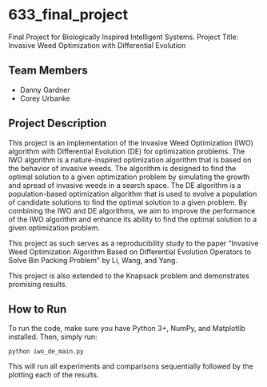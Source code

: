 # 633_final_project
Final Project for Biologically Inspired Intelligent Systems. Project Title: Invasive Weed Optimization with Differential Evolution


## Team Members
- Danny Gardner
- Corey Urbanke

## Project Description
This project is an implementation of the Invasive Weed Optimization (IWO) algorithm with Differential Evolution (DE) for optimization problems. The IWO algorithm is a nature-inspired optimization algorithm that is based on the behavior of invasive weeds. The algorithm is designed to find the optimal solution to a given optimization problem by simulating the growth and spread of invasive weeds in a search space. The DE algorithm is a population-based optimization algorithm that is used to evolve a population of candidate solutions to find the optimal solution to a given problem. By combining the IWO and DE algorithms, we aim to improve the performance of the IWO algorithm and enhance its ability to find the optimal solution to a given optimization problem.

This project as such serves as a reproducibility study to the paper "Invasive Weed Optimization Algorithm Based on Differential Evolution 
Operators to Solve Bin Packing Problem" by Li, Wang, and Yang.

This project is also extended to the Knapsack problem and demonstrates promising results.

## How to Run
To run the code, make sure you have Python 3+, NumPy, and Matplotlib installed. Then, simply run:
```
python iwo_de_main.py
```
This will run all experiments and comparisons sequentially followed by the plotting each of the results.
